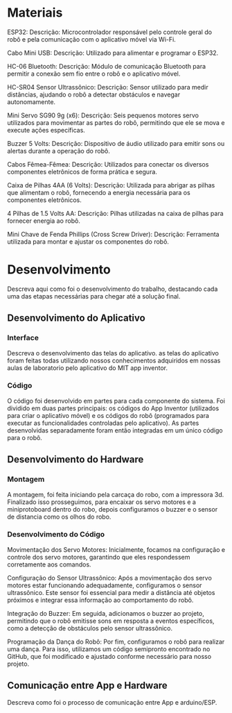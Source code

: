 
# Materiais

ESP32:
Descrição: Microcontrolador responsável pelo controle geral do robô e pela comunicação com o aplicativo móvel via Wi-Fi.

Cabo Mini USB:
Descrição: Utilizado para alimentar e programar o ESP32.

HC-06 Bluetooth:
Descrição: Módulo de comunicação Bluetooth para permitir a conexão sem fio entre o robô e o aplicativo móvel.

HC-SR04 Sensor Ultrassônico:
Descrição: Sensor utilizado para medir distâncias, ajudando o robô a detectar obstáculos e navegar autonomamente.

Mini Servo SG90 9g (x6):
Descrição: Seis pequenos motores servo utilizados para movimentar as partes do robô, permitindo que ele se mova e execute ações específicas.

Buzzer 5 Volts:
Descrição: Dispositivo de áudio utilizado para emitir sons ou alertas durante a operação do robô.

Cabos Fêmea-Fêmea:
Descrição: Utilizados para conectar os diversos componentes eletrônicos de forma prática e segura.

Caixa de Pilhas 4AA (6 Volts):
Descrição: Utilizada para abrigar as pilhas que alimentam o robô, fornecendo a energia necessária para os componentes eletrônicos.

4 Pilhas de 1.5 Volts AA:
Descrição: Pilhas utilizadas na caixa de pilhas para fornecer energia ao robô.

Mini Chave de Fenda Phillips (Cross Screw Driver):
Descrição: Ferramenta utilizada para montar e ajustar os componentes do robô.

# Desenvolvimento

Descreva aqui como foi o desenvolvimento do trabalho, destacando cada uma das etapas necessárias para chegar até a solução final.


## Desenvolvimento do Aplicativo

### Interface

Descreva o desenvolvimento das telas do aplicativo.
as telas do aplicativo foram feitas todas utilizando nossos conhecimentos adquiridos em nossas aulas de laboratorio pelo aplicativo do MIT app inventor.

### Código

O código foi desenvolvido em partes para cada componente do sistema. Foi dividido em duas partes principais: os códigos do App Inventor (utilizados para criar o aplicativo móvel) e os códigos do robô (programados para executar as funcionalidades controladas pelo aplicativo). As partes desenvolvidas separadamente foram então integradas em um único código para o robô.


## Desenvolvimento do Hardware

### Montagem

A montagem, foi feita iniciando pela carcaça do robo, com a impressora 3d. Finalizado isso prosseguimos, para encaixar os servo motores e a miniprotoboard dentro do robo, depois configuramos o buzzer e o sensor de distancia como os olhos do robo.

### Desenvolvimento do Código

Movimentação dos Servo Motores: Inicialmente, focamos na configuração e controle dos servo motores, garantindo que eles respondessem corretamente aos comandos.

Configuração do Sensor Ultrassônico: Após a movimentação dos servo motores estar funcionando adequadamente, configuramos o sensor ultrassônico. Este sensor foi essencial para medir a distância até objetos próximos e integrar essa informação ao comportamento do robô.

Integração do Buzzer: Em seguida, adicionamos o buzzer ao projeto, permitindo que o robô emitisse sons em resposta a eventos específicos, como a detecção de obstáculos pelo sensor ultrassônico.

Programação da Dança do Robô: Por fim, configuramos o robô para realizar uma dança. Para isso, utilizamos um código semipronto encontrado no GitHub, que foi modificado e ajustado conforme necessário para nosso projeto.

## Comunicação entre App e Hardware

Descreva como foi o processo de comunicação entre App e arduino/ESP.
